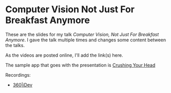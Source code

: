# Computer Vision Not Just For Breakfast Anymore 

These are the slides for my talk _Computer Vision, Not Just For Breakfast Anymore_. I gave the talk multiple times and changes some content between the talks.

As the videos are posted online, I'll add the link(s) here.

The sample app that goes with the presentation is [Crushing Your Head](https://github.com/yonomitt/Crushing-Your-Head)

Recordings:
- [360|iDev](https://vimeo.com/595434582)
